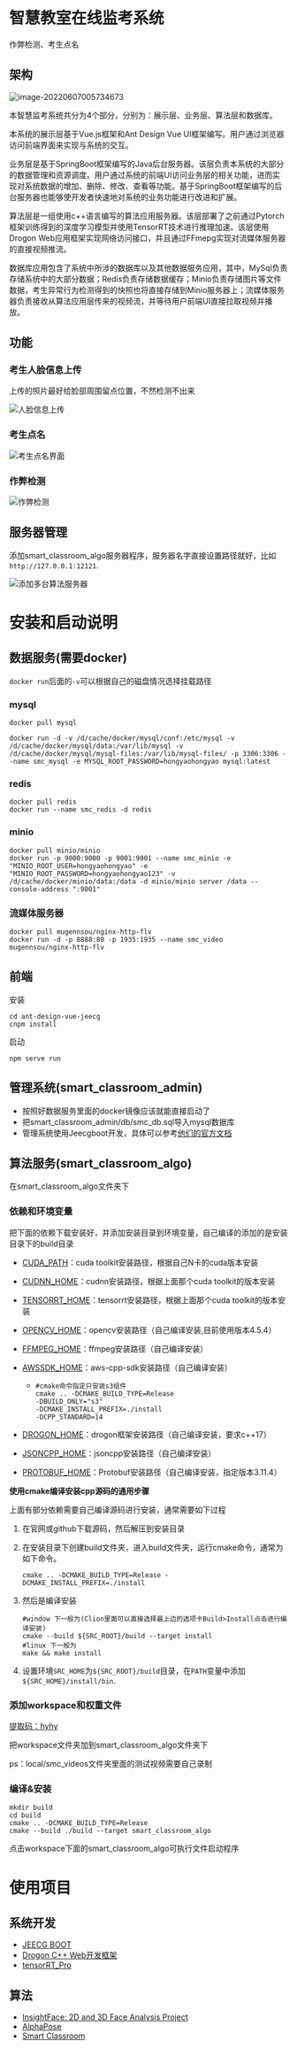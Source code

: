 # 智慧教室在线监考系统

作弊检测、考生点名

## 架构

![image-20220607005734673](.img/README/image-20220607005734673.png) 

本智慧监考系统共分为4个部分，分别为：展示层、业务层、算法层和数据库。

本系统的展示层基于Vue.js框架和Ant Design Vue UI框架编写。用户通过浏览器访问前端界面来实现与系统的交互。

业务层是基于SpringBoot框架编写的Java后台服务器。该层负责本系统的大部分的数据管理和资源调度。用户通过系统的前端UI访问业务层的相关功能，进而实现对系统数据的增加、删除、修改、查看等功能。基于SpringBoot框架编写的后台服务器也能够使开发者快速地对系统的业务功能进行改进和扩展。

算法层是一组使用c++语言编写的算法应用服务器。该层部署了之前通过Pytorch框架训练得到的深度学习模型并使用TensorRT技术进行推理加速。该层使用Drogon Web应用框架实现网络访问接口，并且通过FFmepg实现对流媒体服务器的直接视频推流。

数据库应用包含了系统中所涉的数据库以及其他数据服务应用，其中，MySql负责存储系统中的大部分数据；Redis负责存储数据缓存；Minio负责存储图片等文件数据，考生异常行为检测得到的快照也将直接存储到Minio服务器上；流媒体服务器负责接收从算法应用层传来的视频流，并等待用户前端UI直接拉取视频并播放。

## 功能

### 考生人脸信息上传

上传的照片最好给脸部周围留点位置，不然检测不出来

![人脸信息上传](.img/README/人脸信息上传.png) 

### 考生点名

![考生点名界面](.img/README/考生点名界面.png)

### 作弊检测

![作弊检测](.img/README/作弊检测.png)

## 服务器管理

添加smart_classroom_algo服务器程序，服务器名字直接设置路径就好，比如`http://127.0.0.1:12121`.

![添加多台算法服务器](.img/README/添加多台算法服务器.png)

# 安装和启动说明

## 数据服务(需要docker)

`docker run`后面的`-v`可以根据自己的磁盘情况选择挂载路径

### mysql

```shell
docker pull mysql

docker run -d -v /d/cache/docker/mysql/conf:/etc/mysql -v /d/cache/docker/mysql/data:/var/lib/mysql -v /d/cache/docker/mysql/mysql-files:/var/lib/mysql-files/ -p 3306:3306 --name smc_mysql -e MYSQL_ROOT_PASSWORD=hongyaohongyao mysql:latest
```

### redis

```
docker pull redis
docker run --name smc_redis -d redis
```

### minio

```shell
docker pull minio/minio
docker run -p 9000:9000 -p 9001:9001 --name smc_minio -e "MINIO_ROOT_USER=hongyaohongyao" -e "MINIO_ROOT_PASSWORD=hongyaohongyao123" -v /d/cache/docker/minio/data:/data -d minio/minio server /data --console-address ":9001"
```

### 流媒体服务器

```shell
docker pull mugennsou/nginx-http-flv
docker run -d -p 8888:80 -p 1935:1935 --name smc_video mugennsou/nginx-http-flv
```

## 前端

安装

```shell
cd ant-design-vue-jeecg
cnpm install
```

启动

``` shell
npm serve run
```

## 管理系统(smart_classroom_admin)

- 按照好数据服务里面的docker镜像应该就能直接启动了
- 把smart_classroom_admin/db/smc_db.sql导入mysql数据库
- 管理系统使用Jeecgboot开发，具体可以参考[他们的官方文档](http://jeecg-boot.mydoc.io/)  

## 算法服务(smart_classroom_algo)

在smart_classroom_algo文件夹下

### 依赖和环境变量

把下面的依赖下载安装好，并添加安装目录到环境变量，自己编译的添加的是安装目录下的build目录

- [CUDA_PATH](https://blog.csdn.net/m0_45447650/article/details/123704930)：cuda toolkit安装路径，根据自己N卡的cuda版本安装

- [CUDNN_HOME](https://developer.nvidia.com/cudnn-download-survey)：cudnn安装路径，根据上面那个cuda toolkit的版本安装

- [TENSORRT_HOME](https://developer.nvidia.com/nvidia-tensorrt-download)：tensorrt安装路径，根据上面那个cuda toolkit的版本安装

- [OPENCV_HOME](https://opencv.org/releases/)：opencv安装路径（自己编译安装,目前使用版本4.5.4）

- [FFMPEG_HOME](https://ffmpeg.org/)：ffmpeg安装路径（自己编译安装）

- [AWSSDK_HOME](https://github.com/aws/aws-sdk-cpp)：aws-cpp-sdk安装路径（自己编译安装）

  - ```shell
    #cmake命令指定只安装s3组件
    cmake .. -DCMAKE_BUILD_TYPE=Release
    -DBUILD_ONLY="s3"
    -DCMAKE_INSTALL_PREFIX=./install
    -DCPP_STANDARD=14
    ```

- [DROGON_HOME](https://github.com/drogonframework/drogon/releases/tag/v1.7.4)：drogon框架安装路径（自己编译安装，要求c++17）

- [JSONCPP_HOME](https://github.com/open-source-parsers/jsoncpp)：jsoncpp安装路径（自己编译安装）

- [PROTOBUF_HOME](https://github.com/protocolbuffers/protobuf/releases/tag/v3.11.4)：Protobuf安装路径（自己编译安装，指定版本3.11.4）

**使用cmake编译安装cpp源码的通用步骤** 

上面有部分依赖需要自己编译源码进行安装，通常需要如下过程

1. 在官网或github下载源码，然后解压到安装目录

2. 在安装目录下创建build文件夹，进入build文件夹，运行cmake命令，通常为如下命令。

   ```shell
   cmake .. -DCMAKE_BUILD_TYPE=Release -DCMAKE_INSTALL_PREFIX=./install
   ```

3. 然后是编译安装

   ```shell
   #window 下一般为(Clion里面可以直接选择最上边的选项卡Build>Install点击进行编译安装)
   cmake --build ${SRC_ROOT}/build --target install
   #linux 下一般为
   make && make install
   ```

4. 设置环境`SRC_HOME`为`${SRC_ROOT}/build`目录，在`PATH`变量中添加`${SRC_HOME}/install/bin`.

### 添加workspace和权重文件

[提取码：hyhy](https://pan.baidu.com/s/1d-QD7Jt56JO98gvH0LFPfQ ) 

把workspace文件夹加到smart_classroom_algo文件夹下

ps：local/smc_videos文件夹里面的测试视频需要自己录制

### 编译&安装

```
mkdir build
cd build
cmake .. -DCMAKE_BUILD_TYPE=Release
cmake --build ./build --target smart_classroom_algo
```

点击workspace下面的smart_classroom_algo可执行文件启动程序

# 使用项目

## 系统开发

- [JEECG BOOT](https://github.com/jeecgboot/jeecg-boot) 
- [Drogon C++ Web开发框架](https://github.com/drogonframework/drogon) 
- [tensorRT_Pro](https://github.com/shouxieai/tensorRT_Pro) 

## 算法

- [InsightFace: 2D and 3D Face Analysis Project](https://github.com/deepinsight/insightface) 
- [AlphaPose](https://github.com/MVIG-SJTU/AlphaPose) 
- [Smart Classroom](https://github.com/hongyaohongyao/smart_classroom) 